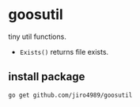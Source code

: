 # goosutil

tiny util functions.

- `Exists()` returns file exists.

## install package

```bash
go get github.com/jiro4989/goosutil
```
